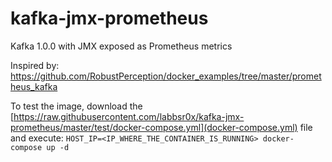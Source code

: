 # kafka-jmx-prometheus
Kafka 1.0.0 with JMX exposed as Prometheus metrics

Inspired by:
https://github.com/RobustPerception/docker_examples/tree/master/prometheus_kafka

To test the image, download the [https://raw.githubusercontent.com/labbsr0x/kafka-jmx-prometheus/master/test/docker-compose.yml](docker-compose.yml) file and execute:
`HOST_IP=<IP_WHERE_THE_CONTAINER_IS_RUNNING> docker-compose up -d`
